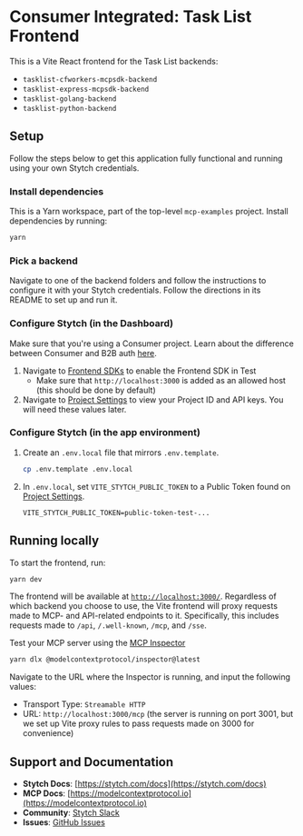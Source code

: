# Consumer Integrated: Task List Frontend

This is a Vite React frontend for the Task List backends:

- `tasklist-cfworkers-mcpsdk-backend`
- `tasklist-express-mcpsdk-backend`
- `tasklist-golang-backend`
- `tasklist-python-backend`

## Setup

Follow the steps below to get this application fully functional and running using your own Stytch credentials.

### Install dependencies

This is a Yarn workspace, part of the top-level `mcp-examples` project. Install dependencies by running:

```bash
yarn
```

### Pick a backend

Navigate to one of the backend folders and follow the instructions to configure it with your Stytch credentials.
Follow the directions in its README to set up and run it.

### Configure Stytch (in the Dashboard)

Make sure that you're using a Consumer project.
Learn about the difference between Consumer and B2B auth [here](https://stytch.com/docs/getting-started/b2b-vs-consumer-auth).

1. Navigate to [Frontend SDKs](https://stytch.com/dashboard/sdk-configuration?env=test) to enable the Frontend SDK in Test
   - Make sure that `http://localhost:3000` is added as an allowed host (this should be done by default)
2. Navigate to [Project Settings](https://stytch.com/dashboard/project-settings?env=test) to view your Project ID and API keys. You will need these values later.

### Configure Stytch (in the app environment)

1. Create an `.env.local` file that mirrors `.env.template`.

   ```bash
   cp .env.template .env.local
   ```

2. In `.env.local`, set `VITE_STYTCH_PUBLIC_TOKEN` to a Public Token found on [Project Settings](https://stytch.com/dashboard/project-settings?env=test).

   ```
   VITE_STYTCH_PUBLIC_TOKEN=public-token-test-...
   ```

## Running locally

To start the frontend, run:

```bash
yarn dev
```

The frontend will be available at [`http://localhost:3000/`](http://localhost:3000/).
Regardless of which backend you choose to use, the Vite frontend will proxy requests made to MCP- and API-related endpoints to it.
Specifically, this includes requests made to `/api`, `/.well-known`, `/mcp`, and `/sse`.

Test your MCP server using the [MCP Inspector](https://modelcontextprotocol.io/docs/tools/inspector)

```bash
yarn dlx @modelcontextprotocol/inspector@latest
```

Navigate to the URL where the Inspector is running, and input the following values:

- Transport Type: `Streamable HTTP`
- URL: `http://localhost:3000/mcp` (the server is running on port 3001, but we set up Vite proxy rules to pass requests made on 3000 for convenience)

## Support and Documentation

- **Stytch Docs**: [https://stytch.com/docs](https://stytch.com/docs)
- **MCP Docs**: [https://modelcontextprotocol.io](https://modelcontextprotocol.io)
- **Community**: [Stytch Slack](https://stytch.com/docs/resources/support/overview)
- **Issues**: [GitHub Issues](https://github.com/stytchauth/mcp-examples/issues)
